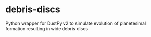 # debris-discs
Python wrapper for DustPy v2 to simulate evolution of planetesimal formation resulting in wide debris discs
